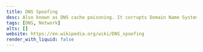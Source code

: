 ```yaml
---
title: DNS Spoofing
desc: Also known as DNS cache poisoning. It corrupts Domain Name System data is introduced into the DNS resolver's cache, causing the name server to return an incorrect result record, e.g. an IP address.
tags: [DNS, Network]
alts: []
website: https://en.wikipedia.org/wiki/DNS_spoofing
render_with_liquid: false
---
```

